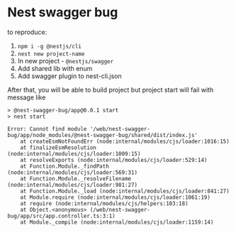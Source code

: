# Nest swagger bug

to reproduce:

1. `npm i -g @nestjs/cli`
2. `nest new project-name`
3. In new project - `@nestjs/swagger`
4. Add shared lib with enum
5. Add swagger plugin to nest-cli.json

After that, you will be able to build project but project start will fail with message like

```
> @nest-swagger-bug/app@0.0.1 start
> nest start

Error: Cannot find module '/web/nest-swagger-bug/app/node_modules/@nest-swagger-bug/shared/dist/index.js'
    at createEsmNotFoundErr (node:internal/modules/cjs/loader:1016:15)
    at finalizeEsmResolution (node:internal/modules/cjs/loader:1009:15)
    at resolveExports (node:internal/modules/cjs/loader:529:14)
    at Function.Module._findPath (node:internal/modules/cjs/loader:569:31)
    at Function.Module._resolveFilename (node:internal/modules/cjs/loader:981:27)
    at Function.Module._load (node:internal/modules/cjs/loader:841:27)
    at Module.require (node:internal/modules/cjs/loader:1061:19)
    at require (node:internal/modules/cjs/helpers:103:18)
    at Object.<anonymous> (/web/nest-swagger-bug/app/src/app.controller.ts:3:1)
    at Module._compile (node:internal/modules/cjs/loader:1159:14)

```
